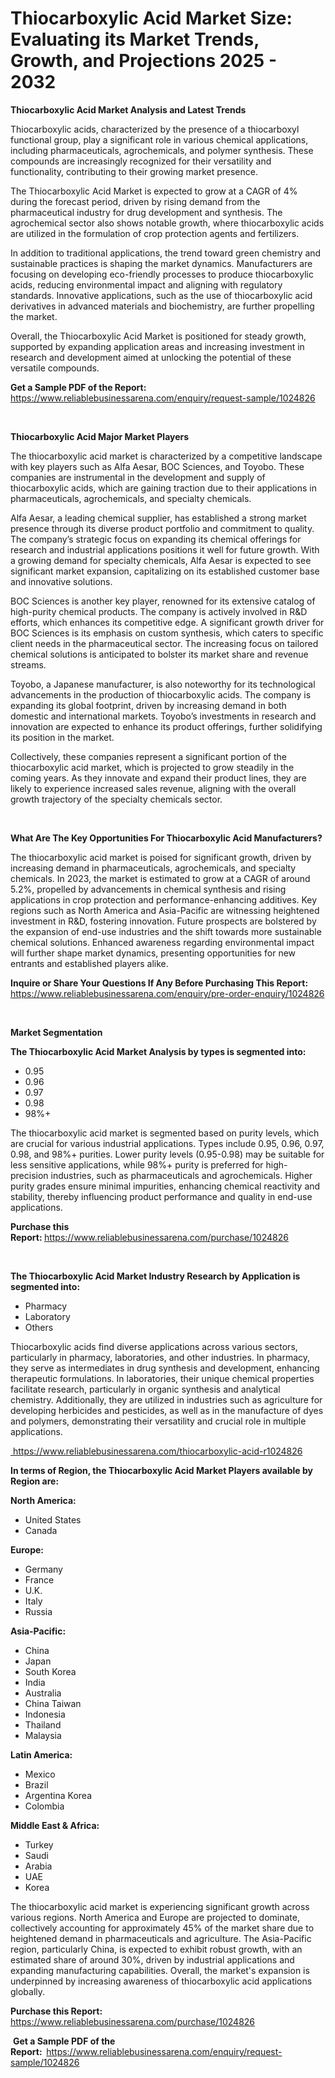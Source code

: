 <p><h1>Thiocarboxylic Acid Market Size: Evaluating its Market Trends, Growth, and Projections 2025 - 2032</h1></p><p><strong>Thiocarboxylic Acid Market Analysis and Latest Trends</strong></p>
<p><p>Thiocarboxylic acids, characterized by the presence of a thiocarboxyl functional group, play a significant role in various chemical applications, including pharmaceuticals, agrochemicals, and polymer synthesis. These compounds are increasingly recognized for their versatility and functionality, contributing to their growing market presence.</p><p>The Thiocarboxylic Acid Market is expected to grow at a CAGR of 4% during the forecast period, driven by rising demand from the pharmaceutical industry for drug development and synthesis. The agrochemical sector also shows notable growth, where thiocarboxylic acids are utilized in the formulation of crop protection agents and fertilizers.</p><p>In addition to traditional applications, the trend toward green chemistry and sustainable practices is shaping the market dynamics. Manufacturers are focusing on developing eco-friendly processes to produce thiocarboxylic acids, reducing environmental impact and aligning with regulatory standards. Innovative applications, such as the use of thiocarboxylic acid derivatives in advanced materials and biochemistry, are further propelling the market.</p><p>Overall, the Thiocarboxylic Acid Market is positioned for steady growth, supported by expanding application areas and increasing investment in research and development aimed at unlocking the potential of these versatile compounds.</p></p>
<p><strong>Get a Sample PDF of the Report:&nbsp;</strong> <a href="https://www.reliablebusinessarena.com/enquiry/request-sample/1024826?utm_campaign=2673&utm_medium=2&utm_source=Github&utm_content=ia&utm_term=16042025&utm_id=thiocarboxylic-acid">https://www.reliablebusinessarena.com/enquiry/request-sample/1024826</a></p>
<p>&nbsp;</p>
<p><strong>Thiocarboxylic Acid Major Market Players</strong></p>
<p><p>The thiocarboxylic acid market is characterized by a competitive landscape with key players such as Alfa Aesar, BOC Sciences, and Toyobo. These companies are instrumental in the development and supply of thiocarboxylic acids, which are gaining traction due to their applications in pharmaceuticals, agrochemicals, and specialty chemicals.</p><p>Alfa Aesar, a leading chemical supplier, has established a strong market presence through its diverse product portfolio and commitment to quality. The company’s strategic focus on expanding its chemical offerings for research and industrial applications positions it well for future growth. With a growing demand for specialty chemicals, Alfa Aesar is expected to see significant market expansion, capitalizing on its established customer base and innovative solutions.</p><p>BOC Sciences is another key player, renowned for its extensive catalog of high-purity chemical products. The company is actively involved in R&D efforts, which enhances its competitive edge. A significant growth driver for BOC Sciences is its emphasis on custom synthesis, which caters to specific client needs in the pharmaceutical sector. The increasing focus on tailored chemical solutions is anticipated to bolster its market share and revenue streams.</p><p>Toyobo, a Japanese manufacturer, is also noteworthy for its technological advancements in the production of thiocarboxylic acids. The company is expanding its global footprint, driven by increasing demand in both domestic and international markets. Toyobo’s investments in research and innovation are expected to enhance its product offerings, further solidifying its position in the market.</p><p>Collectively, these companies represent a significant portion of the thiocarboxylic acid market, which is projected to grow steadily in the coming years. As they innovate and expand their product lines, they are likely to experience increased sales revenue, aligning with the overall growth trajectory of the specialty chemicals sector.</p></p>
<p>&nbsp;</p>
<p><strong>What Are The Key Opportunities For Thiocarboxylic Acid Manufacturers?</strong></p>
<p><p>The thiocarboxylic acid market is poised for significant growth, driven by increasing demand in pharmaceuticals, agrochemicals, and specialty chemicals. In 2023, the market is estimated to grow at a CAGR of around 5.2%, propelled by advancements in chemical synthesis and rising applications in crop protection and performance-enhancing additives. Key regions such as North America and Asia-Pacific are witnessing heightened investment in R&D, fostering innovation. Future prospects are bolstered by the expansion of end-use industries and the shift towards more sustainable chemical solutions. Enhanced awareness regarding environmental impact will further shape market dynamics, presenting opportunities for new entrants and established players alike.</p></p>
<p><strong>Inquire or Share Your Questions If Any Before Purchasing This Report:</strong> <a href="https://www.reliablebusinessarena.com/enquiry/pre-order-enquiry/1024826?utm_campaign=2673&utm_medium=2&utm_source=Github&utm_content=ia&utm_term=16042025&utm_id=thiocarboxylic-acid">https://www.reliablebusinessarena.com/enquiry/pre-order-enquiry/1024826</a></p>
<p>&nbsp;</p>
<p><strong>Market Segmentation</strong></p>
<p><strong>The Thiocarboxylic Acid Market Analysis by types is segmented into:</strong></p>
<p><ul><li>0.95</li><li>0.96</li><li>0.97</li><li>0.98</li><li>98%+</li></ul></p>
<p><p>The thiocarboxylic acid market is segmented based on purity levels, which are crucial for various industrial applications. Types include 0.95, 0.96, 0.97, 0.98, and 98%+ purities. Lower purity levels (0.95-0.98) may be suitable for less sensitive applications, while 98%+ purity is preferred for high-precision industries, such as pharmaceuticals and agrochemicals. Higher purity grades ensure minimal impurities, enhancing chemical reactivity and stability, thereby influencing product performance and quality in end-use applications.</p></p>
<p><strong>Purchase this Report:&nbsp;</strong><a href="https://www.reliablebusinessarena.com/purchase/1024826?utm_campaign=2673&utm_medium=2&utm_source=Github&utm_content=ia&utm_term=16042025&utm_id=thiocarboxylic-acid">https://www.reliablebusinessarena.com/purchase/1024826</a></p>
<p>&nbsp;</p>
<p><strong>The Thiocarboxylic Acid Market Industry Research by Application is segmented into:</strong></p>
<p><ul><li>Pharmacy</li><li>Laboratory</li><li>Others</li></ul></p>
<p><p>Thiocarboxylic acids find diverse applications across various sectors, particularly in pharmacy, laboratories, and other industries. In pharmacy, they serve as intermediates in drug synthesis and development, enhancing therapeutic formulations. In laboratories, their unique chemical properties facilitate research, particularly in organic synthesis and analytical chemistry. Additionally, they are utilized in industries such as agriculture for developing herbicides and pesticides, as well as in the manufacture of dyes and polymers, demonstrating their versatility and crucial role in multiple applications.</p></p>
<p><a href="https://www.reliablebusinessarena.com/thiocarboxylic-acid-r1024826?utm_campaign=2673&utm_medium=2&utm_source=Github&utm_content=ia&utm_term=16042025&utm_id=thiocarboxylic-acid">&nbsp;https://www.reliablebusinessarena.com/thiocarboxylic-acid-r1024826</a></p>
<p><strong>In terms of Region, the Thiocarboxylic Acid Market Players available by Region are:</strong></p>
<p>
    <p> <strong> North America: </strong>
        <ul>
            <li>United States</li>
            <li>Canada</li>
        </ul>
        </p> 
    <p> <strong> Europe: </strong>
        <ul>
            <li>Germany</li>
            <li>France</li>
            <li>U.K.</li>
            <li>Italy</li>
            <li>Russia</li>
        </ul>
        </p> 
    <p> <strong> Asia-Pacific: </strong>
        <ul>
            <li>China</li>
            <li>Japan</li>
            <li>South Korea</li>
            <li>India</li>
            <li>Australia</li>
            <li>China Taiwan</li>
            <li>Indonesia</li>
            <li>Thailand</li>
            <li>Malaysia</li>
        </ul>
        </p> 
    <p> <strong> Latin America: </strong>
        <ul>
            <li>Mexico</li>
            <li>Brazil</li>
            <li>Argentina Korea</li>
            <li>Colombia</li>
        </ul>
        </p> 
    <p> <strong> Middle East & Africa: </strong>
        <ul>
            <li>Turkey</li>
            <li>Saudi</li>
            <li>Arabia</li>
            <li>UAE</li>
            <li>Korea</li>
        </ul>
    </p>
    </p>
<p><p>The thiocarboxylic acid market is experiencing significant growth across various regions. North America and Europe are projected to dominate, collectively accounting for approximately 45% of the market share due to heightened demand in pharmaceuticals and agriculture. The Asia-Pacific region, particularly China, is expected to exhibit robust growth, with an estimated share of around 30%, driven by industrial applications and expanding manufacturing capabilities. Overall, the market's expansion is underpinned by increasing awareness of thiocarboxylic acid applications globally.</p></p>
<p><strong>Purchase this Report: </strong><a href="https://www.reliablebusinessarena.com/purchase/1024826?utm_campaign=2673&utm_medium=2&utm_source=Github&utm_content=ia&utm_term=16042025&utm_id=thiocarboxylic-acid">https://www.reliablebusinessarena.com/purchase/1024826</a></p>
<p>&nbsp;<strong>Get a Sample PDF of the Report:&nbsp;&nbsp;</strong><a href="https://www.reliablebusinessarena.com/enquiry/request-sample/1024826?utm_campaign=2673&utm_medium=2&utm_source=Github&utm_content=ia&utm_term=16042025&utm_id=thiocarboxylic-acid">https://www.reliablebusinessarena.com/enquiry/request-sample/1024826</a></p>
<p><strong></strong></p>
<p><p></p><p></p><p></p></p>